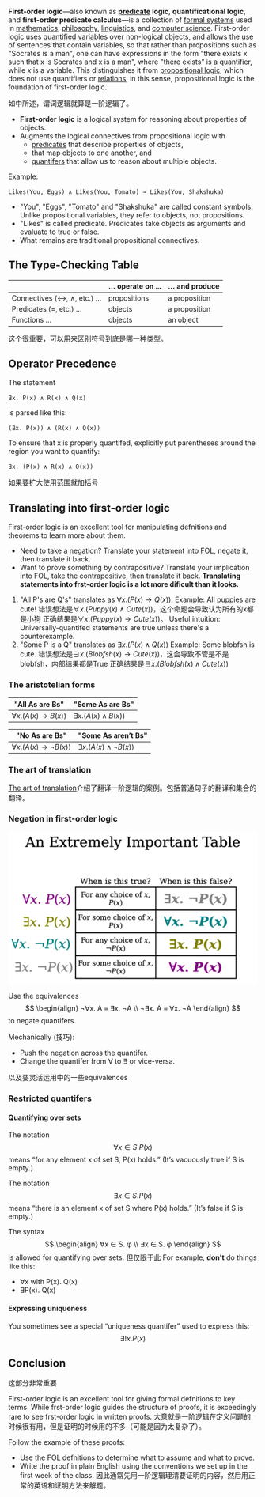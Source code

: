 **First-order logic**—also known as **[predicate](1.%20Philosophy/Logic/Systems%20of%20logic/Formal%20Logic/Classical%20Logic/First-order%20logic/Predicate.md) logic**, **quantificational logic**, and **first-order predicate calculus**—is a collection of [formal systems](https://en.wikipedia.org/wiki/Formal_system "Formal system") used in [mathematics](https://en.wikipedia.org/wiki/Mathematics "Mathematics"), [philosophy](https://en.wikipedia.org/wiki/Philosophy "Philosophy"), [linguistics](https://en.wikipedia.org/wiki/Linguistics "Linguistics"), and [computer science](https://en.wikipedia.org/wiki/Computer_science "Computer science"). First-order logic uses [quantified variables](https://en.wikipedia.org/wiki/Quantification_(logic) "Quantification (logic)") over non-logical objects, and allows the use of sentences that contain variables, so that rather than propositions such as "Socrates is a man", one can have expressions in the form "there exists x such that x is Socrates and x is a man", where "there exists" is a quantifier, while _x_ is a variable. This distinguishes it from [propositional logic](https://en.wikipedia.org/wiki/Propositional_logic "Propositional logic"), which does not use quantifiers or [relations](https://en.wikipedia.org/wiki/Finitary_relation "Finitary relation"); in this sense, propositional logic is the foundation of first-order logic.

如[](1.%20Philosophy/Logic/Systems%20of%20logic/Formal%20Logic/Classical%20Logic/Propositional%20calculus/Propositional%20logic.md#^5cd9f2|Propositional%20calculus)中所述，谓词逻辑就算是一阶逻辑了。

- **First-order logic** is a logical system for reasoning about properties of objects.
- Augments the logical connectives from propositional logic with
	- [predicates](1.%20Philosophy/Logic/Systems%20of%20logic/Formal%20Logic/Classical%20Logic/First-order%20logic/Predicate.md) that describe properties of objects,
	- [](2.%20Mathematics/1.%20Pure%20mathematics/Mathematical%20logic/Set%20theory/Concepts/Function.md#^162e9c%7Cfunctions) that map objects to one another, and
	- [quantifers](1.%20Philosophy/Logic/Systems%20of%20logic/Formal%20Logic/Classical%20Logic/First-order%20logic/Quantifier.md) that allow us to reason about multiple objects.

Example:
```
Likes(You, Eggs) ∧ Likes(You, Tomato) → Likes(You, Shakshuka)
```
- "You", "Eggs", "Tomato" and "Shakshuka" are called constant symbols. Unlike propositional variables, they refer to objects, not propositions.
- "Likes" is called predicate. Predicates take objects as arguments and evaluate to true or false.
- What remains are traditional propositional connectives.

## The Type-Checking Table
|                            | … operate on ... | … and produce |
| -------------------------- | ---------------- | ------------- |
| Connectives (↔, ∧, etc.) … | propositions     | a proposition |
| Predicates (=, etc.) …     | objects          | a proposition |
| Functions …                | objects          | an object     | 

这个很重要，可以用来区别符号到底是哪一种类型。

## Operator Precedence

The statement
```
∃x. P(x) ∧ R(x) ∧ Q(x)
```
is parsed like this:
```
(∃x. P(x)) ∧ (R(x) ∧ Q(x))
```

To ensure that x is properly quantifed, explicitly put parentheses around the region you want to quantify:
```
∃x. (P(x) ∧ R(x) ∧ Q(x))
```
如果要扩大使用范围就加括号

## Translating into first-order logic

First-order logic is an excellent tool for manipulating defnitions and theorems to learn more about them.
- Need to take a negation? Translate your statement into FOL, negate it, then translate it back.
- Want to prove something by contrapositive? Translate your implication into FOL, take the contrapositive, then translate it back.
**Translating statements into frst-order logic is a lot more dificult than it looks.**

1. "All P's are Q's" translates as $∀x. (P(x) → Q(x))$.
	Example: All puppies are cute!
	错误想法是$∀x. (Puppy(x) ∧ Cute(x))$，这个命题会导致认为所有的x都是小狗
	正确结果是$∀x. (Puppy(x) → Cute(x))$。
	Useful intuition: Universally-quantifed statements are true unless there's a counterexample.
2. "Some P is a Q" translates as $∃x. (P(x) ∧ Q(x))$
	Example: Some blobfsh is cute.
	错误想法是$∃x. (Blobfsh(x) → Cute(x))$，这会导致不管是不是blobfsh，内部结果都是True
	正确结果是$∃x. (Blobfsh(x) ∧ Cute(x))$

### The aristotelian forms

| "All As are Bs"      | "Some As are Bs"     |
| -------------------- | -------------------- |
| $∀x. (A(x) → B(x))$  | $∃x. (A(x) ∧ B(x))$  |

| "No As are Bs"       | "Some As aren’t Bs"  |
| -------------------- | -------------------- |
| $∀x. (A(x) → ¬B(x))$ | $∃x. (A(x) ∧ ¬B(x))$ |

### The art of translation

[The art of translation](Resources/0.%20Philosophy/The%20art%20of%20translation.pdf)介绍了翻译一阶逻辑的案例。包括普通句子的翻译和集合的翻译。

### Negation in first-order logic

![600](Resources/0.%20Philosophy/Negation%20in%20first-order%20logic.png)

Use the equivalences
$$
\begin{align} 
¬∀x. A ≡ ∃x. ¬A \\ 
¬∃x. A ≡ ∀x. ¬A 
\end{align}
$$
to negate quantifers.

Mechanically (技巧):
- Push the negation across the quantifer.
- Change the quantifer from ∀ to ∃ or vice-versa.

以及要灵活运用[](1.%20Philosophy/Logic/Systems%20of%20logic/Formal%20Logic/Classical%20Logic/Propositional%20calculus/Propositional%20logic.md#^443af0|propositional%20logic)中的一些equivalences

### Restricted quantifers

#### Quantifying over sets

The notation
$$∀x ∈ S. P(x)$$
means “for any element x of set S, P(x) holds.” (It’s vacuously true if S is empty.)

The notation
$$∃x ∈ S. P(x)$$
means “there is an element x of set S where P(x) holds.” (It’s false if S is empty.)

The syntax
$$
\begin{align} 
∀x ∈ S. φ \\ 
∃x ∈ S. φ
\end{align}
$$
is allowed for quantifying over sets.
但仅限于此
For example, **don't** do things like this:
 - ∀x with P(x). Q(x)
 - ∃P(x). Q(x)

#### Expressing uniqueness

You sometimes see a special “uniqueness quantifer” used to express this:
$$∃!x. P(x)$$

## Conclusion
这部分非常重要

First-order logic is an excellent tool for giving formal defnitions to key terms.
While frst-order logic guides the structure of proofs, it is exceedingly rare to see frst-order logic in written proofs.
大意就是一阶逻辑在定义问题的时候很有用，但是证明的时候用的不多（可能是因为太复杂了）。

Follow the example of these proofs:
- Use the FOL defnitions to determine what to assume and what to prove.
- Write the proof in plain English using the conventions we set up in the first week of the class.
因此通常先用一阶逻辑理清要证明的内容，然后用正常的英语和证明方法来解题。